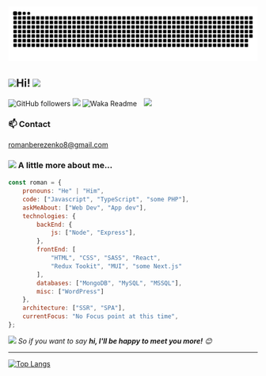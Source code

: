 <div align="center">
  <img src="https://raw.githubusercontent.com/1999AZZAR/1999AZZAR/readme/resources/img/grid-snake.svg"
     alt="snake" />
</div>

<h2><img src="https://emojis.slackmojis.com/emojis/images/1531849430/4246/blob-sunglasses.gif?1531849430" width="30"/>Hi! <img src="https://media.giphy.com/media/12oufCB0MyZ1Go/giphy.gif" width="50"></h2>
<img align='right' src="https://media.giphy.com/media/M9gbBd9nbDrOTu1Mqx/giphy.gif" width="230">

![GitHub followers](https://img.shields.io/github/followers/berezenko04?label=Follow&style=social)
![](https://komarev.com/ghpvc/?username=berezenko04)
![Waka Readme](https://github.com/anmol098/anmol098/workflows/Waka%20Readme/badge.svg)

### 📫 Contact

romanberezenko8@gmail.com


### <img src="https://media.giphy.com/media/VgCDAzcKvsR6OM0uWg/giphy.gif" width="50"> A little more about me...  

```javascript
const roman = {
    pronouns: "He" | "Him",
    code: ["Javascript", "TypeScript", "some PHP"],
    askMeAbout: ["Web Dev", "App dev"],
    technologies: {
        backEnd: {
            js: ["Node", "Express"],
        },
        frontEnd: [
            "HTML", "CSS", "SASS", "React", 
            "Redux Tookit", "MUI", "some Next.js"     
        ],
        databases: ["MongoDB", "MySQL", "MSSQL"],
        misc: ["WordPress"]
    },
    architecture: ["SSR", "SPA"],
    currentFocus: "No Focus point at this time",
};
```

<img src="https://media.giphy.com/media/LnQjpWaON8nhr21vNW/giphy.gif" width="60"> <em>So if you want to say <b>hi, I'll be happy to meet you more!</b> 😊</em>

---

[![Top Langs](https://github-readme-stats.vercel.app/api/top-langs/?username=berezenko04)](https://github.com/anuraghazra/github-readme-stats)
